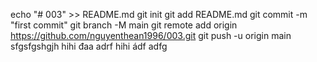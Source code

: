 echo "# 003" >> README.md
git init
git add README.md
git commit -m "first commit"
git branch -M main
git remote add origin https://github.com/nguyenthean1996/003.git
git push -u origin main
sfgsfgshgjh
hihi
đaa
adrf
hihi
ádf
adfg
